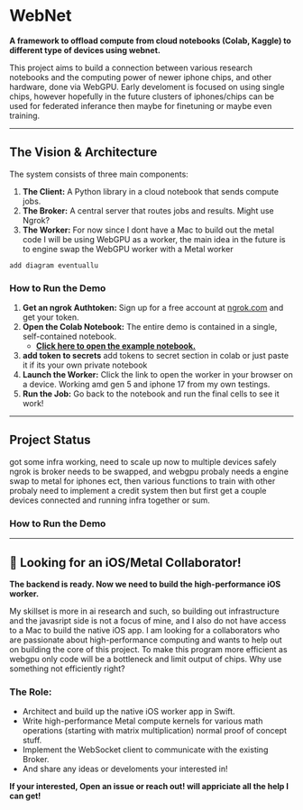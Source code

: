 # WebNet

**A framework to offload compute from cloud notebooks (Colab, Kaggle) to different type of devices using webnet.**

This project aims to build a connection between various research notebooks and the computing power of newer iphone chips, and other hardware, done via WebGPU.
Early develoment is focused on using single chips, however hopefully in the future clusters of iphones/chips can be used for federated inferance then maybe for finetuning or maybe even training.

---

## The Vision & Architecture

The system consists of three main components:
1.  **The Client:** A Python library in a cloud notebook that sends compute jobs.
2.  **The Broker:** A central server that routes jobs and results. Might use Ngrok?
3.  **The Worker:** For now since I dont have a Mac to build out the metal code I will be using WebGPU as a worker, the main idea in the future is to engine swap the WebGPU worker with a Metal worker



```
add diagram eventuallu
```
### How to Run the Demo

1.  **Get an ngrok Authtoken:** Sign up for a free account at [ngrok.com](https://ngrok.com) and get your token.
2.  **Open the Colab Notebook:** The entire demo is contained in a single, self-contained notebook.
    * **[Click here to open the example notebook.](client_notebooks/Colab_to_WebGPU_infra.ipynb)**
3.  **add token to secrets** add tokens to secret section in colab or just paste it if its your own private notebook
4.  **Launch the Worker:** Click the link to open the worker in your browser on a device. Working amd gen 5 and iphone 17 from my own testings.
5.  **Run the Job:** Go back to the notebook and run the final cells to see it work!

---

## Project Status

got some infra working, need to scale up now to multiple devices safely ngrok is broker needs to be swapped, and webgpu probaly needs a engine swap to metal for iphones ect, then various functions to train with other probaly need to implement a credit system then but first get a couple devices connected and running infra together or sum.

### How to Run the Demo


---

## 🤝 Looking for an iOS/Metal Collaborator!

**The backend is ready. Now we need to build the high-performance iOS worker.**

My skillset is more in ai research and such, so building out infrastructure and the javasript side is not a focus of mine, and I also do not have access to a Mac to build the native iOS app. I am looking for a collaborators who are passionate about high-performance computing and wants to help out on building the core of this project. To make this program more efficient as webgpu only code will be a bottleneck and limit output of chips. Why use something not efficiently right?

### The Role:
* Architect and build up the native iOS worker app in Swift.
* Write high-performance Metal compute kernels for various math operations (starting with matrix multiplication) normal proof of concept stuff.
* Implement the WebSocket client to communicate with the existing Broker.
* And share any ideas or develoments your interested in!

**If your interested, Open an issue or reach out! will appriciate all the help I can get!**
